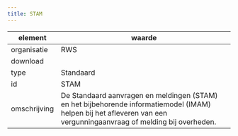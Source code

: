```yaml
---
title: STAM
---
```


|element|waarde|
|-----|------|
| organisatie  |RWS|
| download  | [](<>)|
| type  |Standaard|
| id  |STAM|
| omschrijving  |De Standaard aanvragen en meldingen (STAM) en het bijbehorende informatiemodel (IMAM) helpen bij het afleveren van een vergunningaanvraag of melding bij overheden.|

